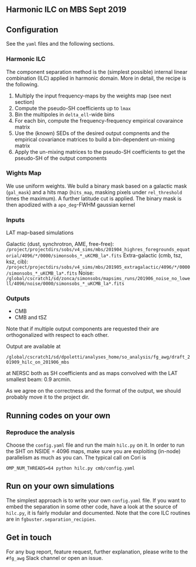 Harmonic ILC on MBS Sept 2019
-----------------------------

## Configuration

See the `yaml` files and the following sections.

### Harmonic ILC

The component separation method is the (simplest possible) internal linear
combination (ILC) applied in harmonic domain. More in detail, the recipe is the
following.

1. Multiply the input frequency-maps by the weights map (see next section)
2. Compute the pseudo-SH coefficients up to `lmax`
3. Bin the multipoles in `delta_ell`-wide bins
4. For each bin, compute the frequency-frequency empirical covaraince matrix
5. Use the (known) SEDs of the desired output compnents and the empirical
   covariance matrices to build a bin-dependent un-mixing matrix
6. Apply the un-mixing matrices to the pseudo-SH coefficients to get the
   pseudo-SH of the output components

### Wights Map

We use uniform weights. We build a binary mask based on a galactic mask
(`gal_mask`) and a hits map (`hits_map`,  masking pixels under
`rel_threshold` times the maximum). A further latitude cut is applied.
The binary mask is then apodized with a `apo_deg`-FWHM gaussian kernel 

### Inputs

LAT map-based simulations

Galactic (dust, synchrotron, AME, free-free): `/project/projectdirs/sobs/v4_sims/mbs/201904_highres_foregrounds_equatorial/4096/*/0000/simonsobs_*_uKCMB_la*.fits`
Extra-galactic (cmb, tsz, ksz, cib): `/project/projectdirs/sobs/v4_sims/mbs/201905_extragalactic/4096/*/0000/simonsobs_*_uKCMB_la*.fits`
Noise: `/global/cscratch1/sd/zonca/simonsobs/mapsims_runs/201906_noise_no_lowell/4096/noise/0000/simonsobs_*_uKCMB_la*.fits`

### Outputs

- CMB
- CMB and tSZ

Note that if multiple output components are requested their are orthogonalized
with respect to each other.

Output are available at

`/global/cscratch1/sd/dpoletti/analyses_home/so_analysis/fg_awg/draft_201909_hilc_on_201906_mbs`

at NERSC both as SH coefficients and as
maps convolved with the LAT smallest beam: 0.9 arcmin.

As we agree on the correctness and the format of the output, we should probably
move it to the project dir.

## Running codes on your own

### Reproduce the analysis

Choose the `config.yaml` file and run the main `hilc.py` on it. In order to run the SHT on NSIDE = 4096 maps, make sure you are exploiting (in-node) parallelism as much as you can. The typical call on Cori is 

```
OMP_NUM_THREADS=64 python hilc.py cmb/config.yaml
```

## Run on your own simulations

The simplest approach is to write your own `config.yaml` file.
If you want to embed the separation in some other code, have a look at
the source of `hilc.py`, it is fairly modular and documented. Note that the core
ILC routines are in `fgbuster.separation_recipies`.

## Get in touch

For any bug report, feature request, further explanation, please write to the `#fg_awg`
Slack channel or open an issue.

